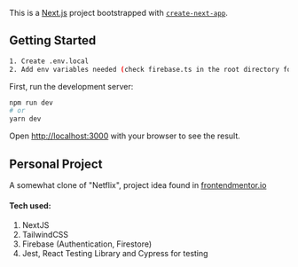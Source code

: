 This is a [Next.js](https://nextjs.org/) project bootstrapped with [`create-next-app`](https://github.com/vercel/next.js/tree/canary/packages/create-next-app).

## Getting Started

```bash
1. Create .env.local
2. Add env variables needed (check firebase.ts in the root directory for firebase config)
```

First, run the development server:

```bash
npm run dev
# or
yarn dev
```

Open [http://localhost:3000](http://localhost:3000) with your browser to see the result.

## Personal Project

A somewhat clone of "Netflix", project idea found in [frontendmentor.io](https://www.frontendmentor.io/challenges/entertainment-web-app-J-UhgAW1X)

#### Tech used:
1. NextJS
2. TailwindCSS
3. Firebase (Authentication, Firestore)
4. Jest, React Testing Library and Cypress for testing

